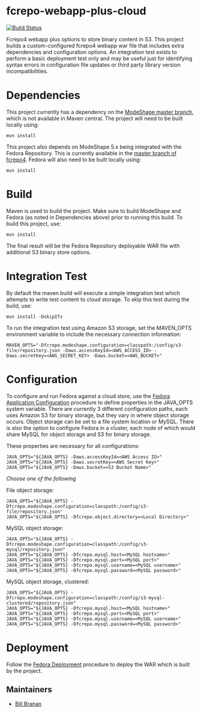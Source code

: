 fcrepo-webapp-plus-cloud
========================


[![Build Status](https://travis-ci.org/fcrepo4-labs/fcrepo-webapp-plus-cloud.png?branch=master)](https://travis-ci.org/fcrepo4-labs/fcrepo-webapp-plus-cloud)

Fcrepo4 webapp plus options to store binary content in S3.  This project builds a custom-configured
fcrepo4 webapp war file that includes extra dependencies and configuration options.  An integration 
test exists to perform a basic deployment test only and may be useful just for identifying syntax 
errors in configuration file updates or third party library version incompatibilities.

# Dependencies
This project currently has a dependency on the [ModeShape master branch](https://github.com/ModeShape/modeshape), 
which is not available in Maven central. The project will need to be built locally using:
```
mvn install
```
This project also depends on ModeShape 5.x being integrated with the Fedora Repository. This is 
currently available in the [master branch of fcrepo4](https://github.com/fcrepo4/fcrepo4). Fedora will also need to be built locally using:
```
mvn install
```

# Build
Maven is used to build the project. Make sure to build ModeShape and 
Fedora (as noted in Dependencies above) prior to running this build. To build this project, use:
```
mvn install
```
The final result will be the Fedora Repository deployable WAR file with additional S3 binary 
store options.

# Integration Test
By default the maven build will execute a simple integration test which attempts to write
test content to cloud storage. To skip this test during the build, use:
```
mvn install -DskipITs
```
To run the integration test using Amazon S3 storage, set the MAVEN_OPTS environment variable
to include the necessary connection information:
```
MAVEN_OPTS="-Dfcrepo.modeshape.configuration=classpath:/config/s3-file/repository.json -Daws.accessKeyId=<AWS_ACCESS_ID> -Daws.secretKey=<AWS_SECRET_KEY> -Daws.bucket=<AWS_BUCKET>"
```

# Configuration
To configure and run Fedora against a cloud store, use the [Fedora Application Configuration](https://wiki.duraspace.org/display/FEDORA4x/Application+Configuration)
procedure to define properties in the JAVA_OPTS system variable. There are currently 3 different 
configuration paths, each uses Amazon S3 for binary storage, but they vary in where object
storage occurs. Object storage can be set to a file system location or MySQL. There is also the option
to configure Fedora in a cluster, each node of which would share MySQL for object storage and S3 for
binary storage.

These properties are necessary for all configurations:
```
JAVA_OPTS="${JAVA_OPTS} -Daws.accessKeyId=<AWS Access ID>"
JAVA_OPTS="${JAVA_OPTS} -Daws.secretKey=<AWS Secret Key>"
JAVA_OPTS="${JAVA_OPTS} -Daws.bucket=<S3 Bucket Name>"
```

*Choose one of the following*

File object storage:
```
JAVA_OPTS="${JAVA_OPTS} -Dfcrepo.modeshape.configuration=classpath:/config/s3-file/repository.json"
JAVA_OPTS="${JAVA_OPTS} -Dfcrepo.object.directory=<Local Directory>"
```

MySQL object storage:
```
JAVA_OPTS="${JAVA_OPTS} -Dfcrepo.modeshape.configuration=classpath:/config/s3-mysql/repository.json"
JAVA_OPTS="${JAVA_OPTS} -Dfcrepo.mysql.host=<MySQL hostname>"
JAVA_OPTS="${JAVA_OPTS} -Dfcrepo.mysql.port=<MySQL port>"
JAVA_OPTS="${JAVA_OPTS} -Dfcrepo.mysql.username=<MySQL username>"
JAVA_OPTS="${JAVA_OPTS} -Dfcrepo.mysql.password=<MySQL password>"
```

MySQL object storage, clustered:
```
JAVA_OPTS="${JAVA_OPTS} -Dfcrepo.modeshape.configuration=classpath:/config/s3-mysql-clustered/repository.json"
JAVA_OPTS="${JAVA_OPTS} -Dfcrepo.mysql.host=<MySQL hostname>"
JAVA_OPTS="${JAVA_OPTS} -Dfcrepo.mysql.port=<MySQL port>"
JAVA_OPTS="${JAVA_OPTS} -Dfcrepo.mysql.username=<MySQL username>"
JAVA_OPTS="${JAVA_OPTS} -Dfcrepo.mysql.password=<MySQL password>"
```

# Deployment
Follow the [Fedora Deployment](https://wiki.duraspace.org/display/FEDORA4x/Deploying+Fedora+4+Complete+Guide)
procedure to deploy the WAR which is built by the project.

## Maintainers

* [Bill Branan](https://github.com/bbranan)
